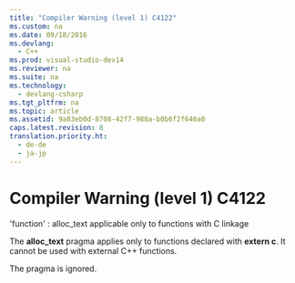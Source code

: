 ```yaml
---
title: "Compiler Warning (level 1) C4122"
ms.custom: na
ms.date: 09/18/2016
ms.devlang: 
  - C++
ms.prod: visual-studio-dev14
ms.reviewer: na
ms.suite: na
ms.technology: 
  - devlang-csharp
ms.tgt_pltfrm: na
ms.topic: article
ms.assetid: 9a83eb0d-8708-42f7-988a-b0b6f2f646a0
caps.latest.revision: 8
translation.priority.ht: 
  - de-de
  - ja-jp
---
```

# Compiler Warning (level 1) C4122
'function' : alloc_text applicable only to functions with C linkage  
  
 The **alloc_text** pragma applies only to functions declared with **extern c**. It cannot be used with external C++ functions.  
  
 The pragma is ignored.